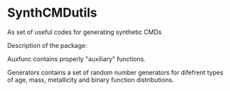 # SynthCMDutils
As set of useful codes for generating synthetic CMDs

Description of the package:

  Auxfunc contains properly "auxiliary" functions.

  Generators contains a set of random number generators 
  for difefrent types of age, mass, metallicity and binary function distributions.

